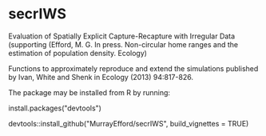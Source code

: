 # secrIWS
Evaluation of Spatially Explicit Capture-Recapture with Irregular Data (supporting (Efford, M. G. In press. Non-circular home ranges and the estimation of population density. Ecology)

Functions to approximately reproduce and extend the simulations published by Ivan, White and Shenk in Ecology (2013) 94:817-826.

The package may be installed from R by running:

install.packages("devtools")

devtools::install_github("MurrayEfford/secrIWS", build_vignettes = TRUE)
